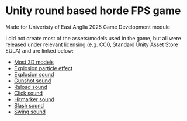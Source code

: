 # Unity round based horde FPS game
Made for Univeristy of East Anglia 2025 Game Development module

I did not create most of the assets/models used in the game, but all were released under relevant licensing (e.g. CC0, Standard Unity Asset Store EULA) and are linked below:
- [Most 3D models](https://quaternius.com/)
- [Explosion particle effect](https://assetstore.unity.com/packages/vfx/particles/particle-pack-127325)
- [Explosion sound](https://assetstore.unity.com/packages/audio/sound-fx/shooting-sound-177096)
- [Gunshot sound](https://freesound.org/s/369528/)
- [Reload sound](https://freesound.org/s/585256/) 
- [Click sound](https://freesound.org/s/580827/)
- [Hitmarker sound](https://freesound.org/s/322640/)
- [Slash sound](https://freesound.org/s/574820/)
- [Swing sound](https://freesound.org/s/394426/)
